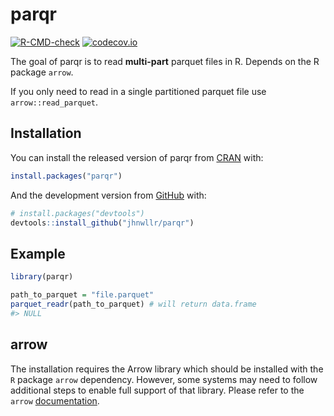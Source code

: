 
<!-- README.md is generated from README.Rmd. Please edit that file -->
<!-- Run devtools::build_readme() in package directory-->

# parqr

<!-- badges: start -->

[![R-CMD-check](https://github.com/jhnwllr/parqr/workflows/R-CMD-check/badge.svg)](https://github.com/jhnwllr/parqr/actions)
[![codecov.io](https://codecov.io/github/jhnwllr/parqr/coverage.svg?branch=master)](https://codecov.io/github/jhnwllr/parqr?branch=master)
<!-- badges: end -->

The goal of parqr is to read **multi-part** parquet files in R. Depends
on the R package `arrow`.

If you only need to read in a single partitioned parquet file use
`arrow::read_parquet`.

## Installation

You can install the released version of parqr from
[CRAN](https://CRAN.R-project.org) with:

``` r
install.packages("parqr")
```

And the development version from [GitHub](https://github.com/) with:

``` r
# install.packages("devtools")
devtools::install_github("jhnwllr/parqr")
```

## Example

``` r
library(parqr)

path_to_parquet = "file.parquet"
parquet_readr(path_to_parquet) # will return data.frame 
#> NULL
```

## arrow

The installation requires the Arrow library which should be installed
with the `R` package `arrow` dependency. However, some systems may need
to follow additional steps to enable full support of that library.
Please refer to the `arrow`
[documentation](https://CRAN.R-project.org/package=arrow/vignettes/install.html).

